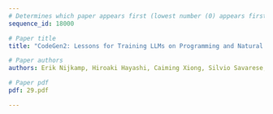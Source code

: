 ```yaml
---
# Determines which paper appears first (lowest number (0) appears first)
sequence_id: 18000

# Paper title
title: "CodeGen2: Lessons for Training LLMs on Programming and Natural Languages"

# Paper authors
authors: Erik Nijkamp, Hiroaki Hayashi, Caiming Xiong, Silvio Savarese, Yingbo Zhou 

# Paper pdf
pdf: 29.pdf

---
```

